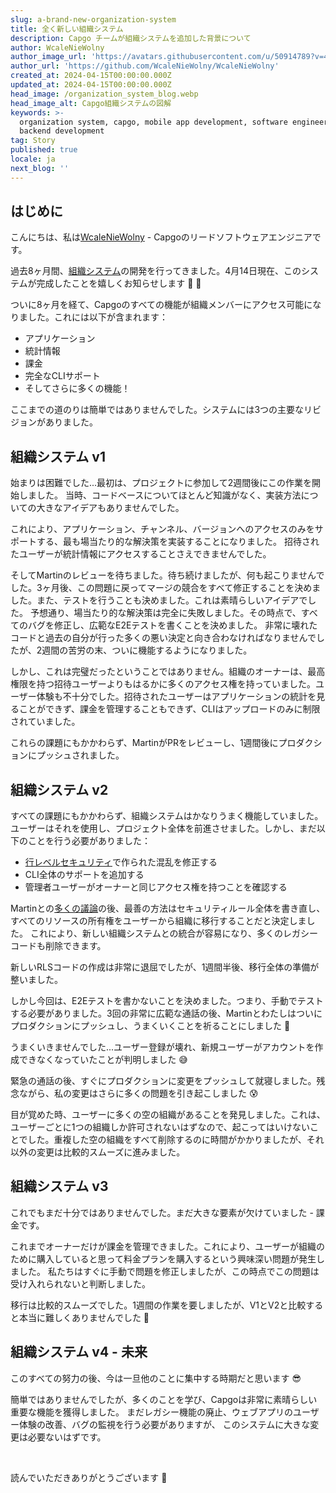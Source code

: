 ```yaml
---
slug: a-brand-new-organization-system
title: 全く新しい組織システム
description: Capgo チームが組織システムを追加した背景について
author: WcaleNieWolny
author_image_url: 'https://avatars.githubusercontent.com/u/50914789?v=4'
author_url: 'https://github.com/WcaleNieWolny/WcaleNieWolny'
created_at: 2024-04-15T00:00:00.000Z
updated_at: 2024-04-15T00:00:00.000Z
head_image: /organization_system_blog.webp
head_image_alt: Capgo組織システムの図解
keywords: >-
  organization system, capgo, mobile app development, software engineering,
  backend development
tag: Story
published: true
locale: ja
next_blog: ''
---
```

## はじめに

こんにちは、私は[WcaleNieWolny](https://github.com/WcaleNieWolny/WcaleNieWolny) - Capgoのリードソフトウェアエンジニアです。

過去8ヶ月間、[組織システム](/docs/webapp/organization-system/)の開発を行ってきました。4月14日現在、このシステムが完成したことを嬉しくお知らせします 🎉 🎊

ついに8ヶ月を経て、Capgoのすべての機能が組織メンバーにアクセス可能になりました。これには以下が含まれます：
 - アプリケーション
 - 統計情報
 - 課金
 - 完全なCLIサポート
 - そしてさらに多くの機能！

ここまでの道のりは簡単ではありませんでした。システムには3つの主要なリビジョンがありました。

## 組織システム v1

始まりは困難でした...最初は、プロジェクトに参加して2週間後にこの作業を開始しました。
当時、コードベースについてほとんど知識がなく、実装方法についての大きなアイデアもありませんでした。

これにより、アプリケーション、チャンネル、バージョンへのアクセスのみをサポートする、最も場当たり的な解決策を実装することになりました。
招待されたユーザーが統計情報にアクセスすることさえできませんでした。

そしてMartinのレビューを待ちました。待ち続けましたが、何も起こりませんでした。3ヶ月後、この問題に戻ってマージの競合をすべて修正することを決めました。また、テストを行うことも決めました。これは素晴らしいアイデアでした。
予想通り、場当たり的な解決策は完全に失敗しました。その時点で、すべてのバグを修正し、広範なE2Eテストを書くことを決めました。
非常に壊れたコードと過去の自分が行った多くの悪い決定と向き合わなければなりませんでしたが、2週間の苦労の末、ついに機能するようになりました。

しかし、これは完璧だったということではありません。組織のオーナーは、最高権限を持つ招待ユーザーよりもはるかに多くのアクセス権を持っていました。ユーザー体験も不十分でした。招待されたユーザーはアプリケーションの統計を見ることができず、課金を管理することもできず、CLIはアップロードのみに制限されていました。

これらの課題にもかかわらず、MartinがPRをレビューし、1週間後にプロダクションにプッシュされました。

## 組織システム v2

すべての課題にもかかわらず、組織システムはかなりうまく機能していました。ユーザーはそれを使用し、プロジェクト全体を前進させました。しかし、まだ以下のことを行う必要がありました：
 - [行レベルセキュリティ](https://supabase.com/docs/guides/auth/row-level-security)で作られた混乱を修正する
 - CLI全体のサポートを追加する
 - 管理者ユーザーがオーナーと同じアクセス権を持つことを確認する

Martinとの[多くの議論](https://github.com/Cap-go/capgo/issues/564)の後、最善の方法はセキュリティルール全体を書き直し、すべてのリソースの所有権をユーザーから組織に移行することだと決定しました。
これにより、新しい組織システムとの統合が容易になり、多くのレガシーコードも削除できます。

新しいRLSコードの作成は非常に退屈でしたが、1週間半後、移行全体の準備が整いました。

しかし今回は、E2Eテストを書かないことを決めました。つまり、手動でテストする必要がありました。3回の非常に広範な通話の後、Martinとわたしはついにプロダクションにプッシュし、うまくいくことを祈ることにしました 🙏

うまくいきませんでした...ユーザー登録が壊れ、新規ユーザーがアカウントを作成できなくなっていたことが判明しました 😅

緊急の通話の後、すぐにプロダクションに変更をプッシュして就寝しました。残念ながら、私の変更はさらに多くの問題を引き起こしました 😰

目が覚めた時、ユーザーに多くの空の組織があることを発見しました。これは、ユーザーごとに1つの組織しか許可されないはずなので、起こってはいけないことでした。重複した空の組織をすべて削除するのに時間がかかりましたが、それ以外の変更は比較的スムーズに進みました。

## 組織システム v3

これでもまだ十分ではありませんでした。まだ大きな要素が欠けていました - 課金です。

これまでオーナーだけが課金を管理できました。これにより、ユーザーが組織のために購入していると思って料金プランを購入するという興味深い問題が発生しました。
私たちはすぐに手動で問題を修正しましたが、この時点でこの問題は受け入れられないと判断しました。

移行は比較的スムーズでした。1週間の作業を要しましたが、V1とV2と比較すると本当に難しくありませんでした 🚀

## 組織システム v4 - 未来

このすべての努力の後、今は一旦他のことに集中する時期だと思います 😎

簡単ではありませんでしたが、多くのことを学び、Capgoは非常に素晴らしい重要な機能を獲得しました。
まだレガシー機能の廃止、ウェブアプリのユーザー体験の改善、バグの監視を行う必要がありますが、
このシステムに大きな変更は必要ないはずです。

<br>

読んでいただきありがとうございます 🚀
